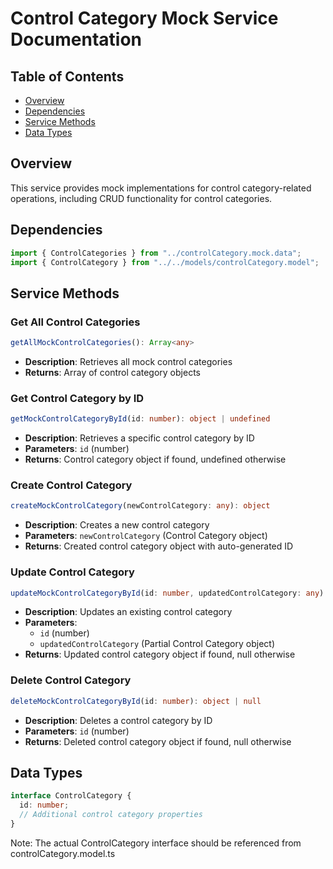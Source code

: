 # Control Category Mock Service Documentation

## Table of Contents

- [Overview](#overview)
- [Dependencies](#dependencies)
- [Service Methods](#service-methods)
- [Data Types](#data-types)

## Overview

This service provides mock implementations for control category-related operations, including CRUD functionality for control categories.

## Dependencies

```typescript
import { ControlCategories } from "../controlCategory.mock.data";
import { ControlCategory } from "../../models/controlCategory.model";
```

## Service Methods

### Get All Control Categories

```typescript
getAllMockControlCategories(): Array<any>
```

- **Description**: Retrieves all mock control categories
- **Returns**: Array of control category objects

### Get Control Category by ID

```typescript
getMockControlCategoryById(id: number): object | undefined
```

- **Description**: Retrieves a specific control category by ID
- **Parameters**: `id` (number)
- **Returns**: Control category object if found, undefined otherwise

### Create Control Category

```typescript
createMockControlCategory(newControlCategory: any): object
```

- **Description**: Creates a new control category
- **Parameters**: `newControlCategory` (Control Category object)
- **Returns**: Created control category object with auto-generated ID

### Update Control Category

```typescript
updateMockControlCategoryById(id: number, updatedControlCategory: any): object | null
```

- **Description**: Updates an existing control category
- **Parameters**:
  - `id` (number)
  - `updatedControlCategory` (Partial Control Category object)
- **Returns**: Updated control category object if found, null otherwise

### Delete Control Category

```typescript
deleteMockControlCategoryById(id: number): object | null
```

- **Description**: Deletes a control category by ID
- **Parameters**: `id` (number)
- **Returns**: Deleted control category object if found, null otherwise

## Data Types

```typescript
interface ControlCategory {
  id: number;
  // Additional control category properties
}
```

Note: The actual ControlCategory interface should be referenced from controlCategory.model.ts
